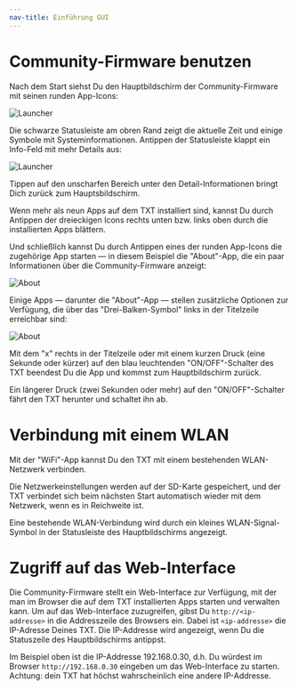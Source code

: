 ```yaml
---
nav-title: Einführung GUI
---
```

# Community-Firmware benutzen

Nach dem Start siehst Du den Hauptbildschirm der Community-Firmware mit seinen runden App-Icons:

![Launcher](https://raw.githubusercontent.com/wiki/ftCommunity/ftcommunity-TXT/txt_cw.jpg "Beispielbild mit weiteren Apps")

Die schwarze Statusleiste am obren Rand zeigt die aktuelle Zeit und einige Symbole mit Systeminformationen. Antippen der Statusleiste klappt ein Info-Feld mit mehr Details aus:

![Launcher](https://raw.githubusercontent.com/wiki/ftCommunity/ftcommunity-TXT/launcher-with-info-menu.png "Hauptbildschirm mit ausgeklapptem Info-Bereich")

Tippen auf den unscharfen Bereich unter den Detail-Informationen bringt Dich zurück zum Hauptsbildschirm.

Wenn mehr als neun Apps auf dem TXT installiert sind, kannst Du durch Antippen der dreieckigen Icons rechts unten bzw. links oben durch die installierten Apps blättern.

Und schließlich kannst Du durch Antippen eines der runden App-Icons die zugehörige App starten &mdash; in diesem Beispiel die "About"-App, die ein paar Informationen über die Community-Firmware anzeigt:

![About](https://raw.githubusercontent.com/wiki/ftCommunity/ftcommunity-TXT/about.png "Screenshot der 'About'-App")

Einige Apps &mdash; darunter die "About"-App &mdash; stellen zusätzliche Optionen zur Verfügung, die über das "Drei-Balken-Symbol" links in der Titelzeile erreichbar sind:

![About](https://raw.githubusercontent.com/wiki/ftCommunity/ftcommunity-TXT/about-with-menu.png "Screenshot  der 'About'-App mit ausgeklapptem Options-Menü")

Mit dem "x" rechts in der Titelzeile oder mit einem kurzen Druck (eine Sekunde oder kürzer) auf den blau leuchtenden "ON/OFF"-Schalter des TXT beendest Du die App und kommst zum Hauptbildschirm zurück.

Ein längerer Druck (zwei Sekunden oder mehr) auf den "ON/OFF"-Schalter fährt den TXT herunter und schaltet ihn ab.

# Verbindung mit einem WLAN

Mit der "WiFi"-App kannst Du den TXT mit einem bestehenden WLAN-Netzwerk verbinden.

Die Netzwerkeinstellungen werden auf der SD-Karte gespeichert, und der TXT verbindet sich beim nächsten Start automatisch wieder mit dem Netzwerk, wenn es in Reichweite ist.

Eine bestehende WLAN-Verbindung wird durch ein kleines WLAN-Signal-Symbol in der Statusleiste des Hauptbildschirms angezeigt.

# Zugriff auf das Web-Interface

Die Community-Firmware stellt ein Web-Interface zur Verfügung, mit der man im Browser die auf dem TXT installierten Apps starten und verwalten kann. Um auf das Web-Interface zuzugreifen, gibst Du `http://<ip-addresse>` in die Addresszeile des Browsers ein. Dabei ist `<ip-addresse>` die IP-Adresse Deines TXT. Die IP-Addresse wird angezeigt, wenn Du die Statuszeile des Hauptbildschirms antippst.

Im Beispiel oben ist die IP-Addresse 192.168.0.30, d.h. Du würdest im Browser `http://192.168.0.30` eingeben um das Web-Interface zu starten. Achtung: dein TXT hat höchst wahrscheinlich eine andere IP-Addresse.
